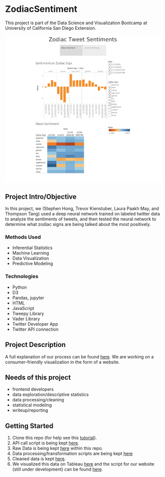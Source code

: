 # ZodiacSentiment
This project is part of the Data Science and Visualization Bootcamp at University of California San Diego Extension.

![Sample_Tableau_Viz](/Tableau_viz_sample.png)

## Project Intro/Objective
In this project, we (Stephen Hong, Trevor Kienstuber, Laura Paakh May, and Thompson Tang) used a deep neural network trained on labeled twitter data to analyze the sentiments of tweets, and then tested the neural network to determine what zodiac signs are being talked about the most positively.

### Methods Used
* Inferential Statistics
* Machine Learning
* Data Visualization
* Predictive Modeling

### Technologies
* Python
* D3
* Pandas, jupyter
* HTML
* JavaScript
* Tweepy Library
* Vader Library
* Twitter Developer App 
* Twitter API connection

## Project Description
A full explanation of our process can be found [here](https://docs.google.com/presentation/d/1zVfezRj8TqOOkhWpw9HpLHEi8G6hOk1j9EkWpHmgnS4/edit#slide=id.g96f205c486_0_68). We are working on a consumer-friendly visualization in the form of a website.

## Needs of this project

- frontend developers
- data exploration/descriptive statistics
- data processing/cleaning
- statistical modeling
- writeup/reporting

## Getting Started

1. Clone this repo (for help see this [tutorial](https://help.github.com/articles/cloning-a-repository/)).
2. API call script is being kept [here](https://github.com/Lpaakh/ZodiacSentiment/tree/main/API%20call%20code).
3. Raw Data is being kept [here](https://github.com/Lpaakh/ZodiacSentiment/tree/main/data/json_files) within this repo.   
4. Data processing/transformation scripts are being kept [here](https://github.com/Lpaakh/ZodiacSentiment/tree/main/data/cleaning_and_%20calculation)
5. Cleaned data is kept [here](https://github.com/Lpaakh/ZodiacSentiment/tree/main/data/cleaned_data).
7. We visualized this data on Tableau [here](https://public.tableau.com/profile/stephen.hong3109#!/vizhome/ZodiacTweetSentiments/Story1) and the script for our website (still under development) can be found [here](https://github.com/Lpaakh/ZodiacSentiment/tree/main/LPM%20site%20additions).

